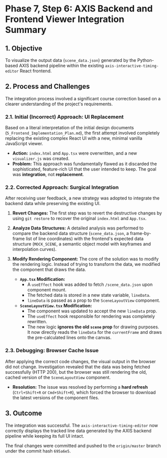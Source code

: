 # Phase 7, Step 6: AXIS Backend and Frontend Viewer Integration Summary

## 1. Objective

To visualize the output data (`scene_data.json`) generated by the Python-based AXIS backend pipeline within the existing `axis-interactive-timing-editor` React frontend.

## 2. Process and Challenges

The integration process involved a significant course correction based on a clearer understanding of the project's requirements.

### 2.1. Initial (Incorrect) Approach: UI Replacement

Based on a literal interpretation of the initial design documents (`5_Frontend_Implementation_Plan.md`), the first attempt involved completely replacing the existing complex React UI with a new, minimal vanilla JavaScript viewer. 

- **Action:** `index.html` and `App.tsx` were overwritten, and a new `visualizer.js` was created.
- **Problem:** This approach was fundamentally flawed as it discarded the sophisticated, feature-rich UI that the user intended to keep. The goal was **integration**, not **replacement**.

### 2.2. Corrected Approach: Surgical Integration

After receiving user feedback, a new strategy was adopted to integrate the backend data while preserving the existing UI.

1.  **Revert Changes:** The first step was to revert the destructive changes by using `git restore` to recover the original `index.html` and `App.tsx`.

2.  **Analyze Data Structures:** A detailed analysis was performed to compare the backend data structure (`scene_data.json`, a frame-by-frame list of line coordinates) with the frontend's expected data structure (`MOCK_SCENE`, a semantic object model with keyframes and interpolation curves).

3.  **Modify Rendering Component:** The core of the solution was to modify the rendering logic. Instead of trying to transform the data, we modified the component that draws the data.
    -   **`App.tsx` Modification:**
        -   A `useEffect` hook was added to fetch `/scene_data.json` upon component mount.
        -   The fetched data is stored in a new state variable, `lineData`.
        -   `lineData` is passed as a prop to the `SceneLayoutView` component.
    -   **`SceneLayoutView.tsx` Modification:**
        -   The component was updated to accept the new `lineData` prop.
        -   The `useEffect` hook responsible for rendering was completely rewritten.
        -   The new logic **ignores the old `scene` prop** for drawing purposes. It now directly reads the `lineData` for the `currentFrame` and draws the pre-calculated lines onto the canvas.

### 2.3. Debugging: Browser Cache Issue

After applying the correct code changes, the visual output in the browser did not change. Investigation revealed that the data was being fetched successfully (HTTP 200), but the browser was still rendering the old, cached version of the `SceneLayoutView` component. 

- **Resolution:** The issue was resolved by performing a **hard refresh** (`Ctrl+Shift+R` or `Cmd+Shift+R`), which forced the browser to download the latest versions of the component files.

## 3. Outcome

The integration was successful. The `axis-interactive-timing-editor` now correctly displays the tracked line data generated by the AXIS backend pipeline while keeping its full UI intact. 

The final changes were committed and pushed to the `origin/master` branch under the commit hash `695a6e5`.
